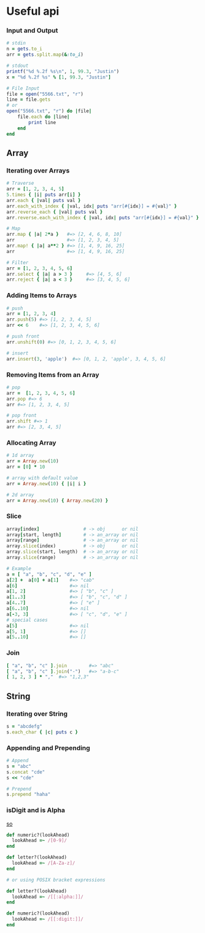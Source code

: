 # Useful api

### Input and Output
```ruby
# stdin
n = gets.to_i
arr = gets.split.map(&:to_i)

# stdout
printf("%d %.2f %s\n", 1, 99.3, "Justin")
x = "%d %.2f %s" % [1, 99.3, "Justin"]

# File Input
file = open("5566.txt", "r")
line = file.gets
# or
open("5566.txt", "r") do |file|
    file.each do |line|
        print line
    end
end
```
## Array
### Iterating over Arrays
```ruby
# Traverse
arr = [1, 2, 3, 4, 5]
5.times { |i| puts arr[i] }
arr.each { |val| puts val }
arr.each_with_index { |val, idx| puts "arr[#{idx}] = #{val}" }
arr.reverse_each { |val| puts val }
arr.reverse.each_with_index { |val, idx| puts "arr[#{idx}] = #{val}" }

# Map
arr.map { |a| 2*a }   #=> [2, 4, 6, 8, 10]
arr                   #=> [1, 2, 3, 4, 5]
arr.map! { |a| a**2 } #=> [1, 4, 9, 16, 25]
arr                   #=> [1, 4, 9, 16, 25]

# Filter
arr = [1, 2, 3, 4, 5, 6]
arr.select { |a| a > 3 }     #=> [4, 5, 6]
arr.reject { |a| a < 3 }     #=> [3, 4, 5, 6]
```

### Adding Items to Arrays
```ruby
# push
arr = [1, 2, 3, 4]
arr.push(5) #=> [1, 2, 3, 4, 5]
arr << 6    #=> [1, 2, 3, 4, 5, 6]

# push front
arr.unshift(0) #=> [0, 1, 2, 3, 4, 5, 6]

# insert
arr.insert(3, 'apple')  #=> [0, 1, 2, 'apple', 3, 4, 5, 6]
```

### Removing Items from an Array
```ruby
# pop
arr =  [1, 2, 3, 4, 5, 6]
arr.pop #=> 6
arr #=> [1, 2, 3, 4, 5]

# pop front
arr.shift #=> 1
arr #=> [2, 3, 4, 5]
```

### Allocating Array
```ruby
# 1d array
arr = Array.new(10)
arr = [0] * 10

# array with default value
arr = Array.new(10) { |i| i }

# 2d array
arr = Array.new(10) { Array.new(20) }
```

### Slice
```ruby
array[index]                # -> obj      or nil
array[start, length]        # -> an_array or nil
array[range]                # -> an_array or nil
array.slice(index)          # -> obj      or nil
array.slice(start, length)  # -> an_array or nil
array.slice(range)          # -> an_array or nil

# Example
a = [ "a", "b", "c", "d", "e" ]
a[2] +  a[0] + a[1]    #=> "cab"
a[6]                   #=> nil
a[1, 2]                #=> [ "b", "c" ]
a[1..3]                #=> [ "b", "c", "d" ]
a[4..7]                #=> [ "e" ]
a[6..10]               #=> nil
a[-3, 3]               #=> [ "c", "d", "e" ]
# special cases
a[5]                   #=> nil
a[5, 1]                #=> []
a[5..10]               #=> []
```

### Join
```ruby
[ "a", "b", "c" ].join        #=> "abc"
[ "a", "b", "c" ].join("-")   #=> "a-b-c"
[ 1, 2, 3 ] * ","  #=> "1,2,3"
```

## String
### Iterating over String
```ruby
s = "abcdefg"
s.each_char { |c| puts c }
```
### Appending and Prepending
```ruby
# Append
s = "abc"
s.concat "cde"
s << "cde"

# Prepend
s.prepend "haha"
```

### isDigit and is Alpha
[so](http://stackoverflow.com/questions/14551256/how-to-find-out-in-ruby-if-a-character-is-a-letter-or-a-digit)
```ruby
def numeric?(lookAhead)
  lookAhead =~ /[0-9]/
end

def letter?(lookAhead)
  lookAhead =~ /[A-Za-z]/
end

# or using POSIX bracket expressions

def letter?(lookAhead)
  lookAhead =~ /[[:alpha:]]/
end

def numeric?(lookAhead)
  lookAhead =~ /[[:digit:]]/
end
```